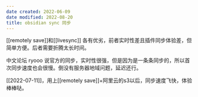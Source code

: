 ```yaml
---
date created: 2022-06-09
date modified: 2022-08-20
title: obsidian sync 同步
---
```


[[remotely save]]和[[livesync]] 各有优劣，前者实时性差且插件同步体验差，但简单方便。后者需要折腾太长时间。

中文论坛 ryooo 说官方的同步，实时性很强，但是因为是一条条同步的，所以首次同步速度也会很慢。倒没有服务器地域问题，延迟还行。

[[2022-07-11]]，用上[[remotely save]]+阿里云的s3以后，同步速度飞快，体验棒棒哒。
